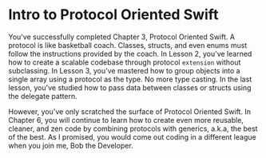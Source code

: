 # Intro to Protocol Oriented Swift
You've successfully completed Chapter 3, Protocol Oriented Swift. A protocol is like basketball coach. Classes, structs, and even enums must follow the instructions provided by the coach. In Lesson 2, you've learned how to create a scalable codebase through protocol `extension` without subclassing. In Lesson 3, you've mastered how to group objects into a single array using a protocol as the type. No more type casting. In the last lesson, you've studied how to pass data between classes or structs using the delegate pattern.

However, you've only scratched the surface of Protocol Oriented Swift. In Chapter 6, you will continue to learn how to create even more reusable, cleaner, and zen code by combining protocols with generics, a.k.a, the best of the best. As I promised, you would come out coding in a different league when you join me, Bob the Developer. 

